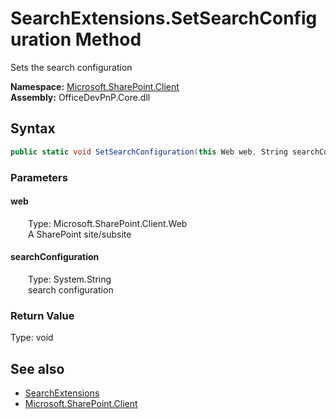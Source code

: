 # SearchExtensions.SetSearchConfiguration Method  
 Sets the search configuration   

**Namespace:** [Microsoft.SharePoint.Client](Microsoft.SharePoint.Client.md)  
**Assembly:** OfficeDevPnP.Core.dll  
## Syntax
```C#
public static void SetSearchConfiguration(this Web web, String searchConfiguration)
```
### Parameters
#### web  
&emsp;&emsp;Type: Microsoft.SharePoint.Client.Web  
&emsp;&emsp;A SharePoint site/subsite  

  

#### searchConfiguration  
&emsp;&emsp;Type: System.String  
&emsp;&emsp;search configuration  

  

### Return Value
Type: void  

## See also
- [SearchExtensions](Microsoft.SharePoint.Client.SearchExtensions.md) 
- [Microsoft.SharePoint.Client](Microsoft.SharePoint.Client.md) 
